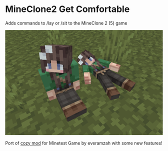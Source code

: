 # MineClone2 Get Comfortable
Adds commands to /lay or /sit to the MineClone 2 (5) game

![Screenshot](screenshot.png)

Port of [cozy mod](https://forum.minetest.net/viewtopic.php?f=11&t=14143) for Minetest Game by everamzah with some new features!
